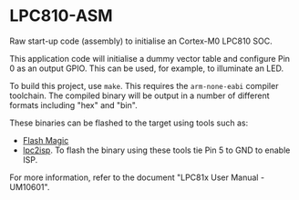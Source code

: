 # LPC810-ASM

Raw start-up code (assembly) to initialise an Cortex-M0 LPC810 SOC.

This application code will initialise a dummy vector table and configure Pin 0
as an output GPIO. This can be used, for example, to illuminate an LED.

To build this project, use `make`. This requires the `arm-none-eabi` compiler
toolchain. The compiled binary will be output in a number of different formats
including "hex" and "bin".

These binaries can be flashed to the target using tools such as:
- [Flash Magic](http://www.flashmagictool.com/)
- [lpc2isp](https://sourceforge.net/projects/lpc21isp/).
To flash the binary using these tools tie Pin 5 to GND to enable ISP.

For more information, refer to the document
"LPC81x User Manual - UM10601".